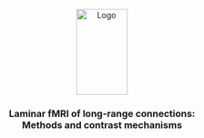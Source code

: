 <br />
<div align="center">
  <a>
    <img src="hippocampus_data_viewer.mp4" alt="Logo" width="90" height="150">
  </a>

  <h3 align="center">Laminar fMRI of long-range connections:
  <br \>
  Methods and contrast mechanisms
  </h3>
  </p>
</div>

